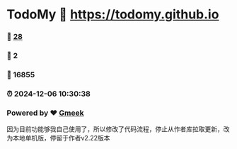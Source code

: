 # TodoMy :link: https://todomy.github.io 
### :page_facing_up: [28](https://todomy.github.io/tag.html) 
### :speech_balloon: 2 
### :hibiscus: 16855 
### :alarm_clock: 2024-12-06 10:30:38 
### Powered by :heart: [Gmeek](https://github.com/Meekdai/Gmeek)

因为目前功能够我自己使用了，所以修改了代码流程，停止从作者库拉取更新，改为本地单机版，停留于作者v2.22版本
